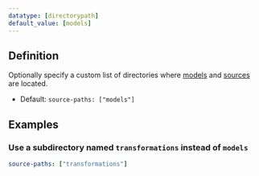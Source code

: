 ```yaml
---
datatype: [directorypath]
default_value: [models]
---
```

## Definition
Optionally specify a custom list of directories where [models](building-models) and [sources](using-sources) are located.

* Default: `source-paths: ["models"]`

## Examples
### Use a subdirectory named `transformations` instead of `models`

<File name='dbt_project.yml'>

```yml
source-paths: ["transformations"]
```

</File>
